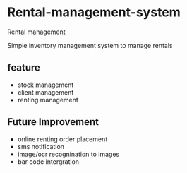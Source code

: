 # Rental-management-system

Rental management

Simple inventory management system to manage rentals

## feature

- stock management
- client management
- renting management

## Future Improvement

- online renting order placement
- sms notification
- image/ocr recognination to images
- bar code intergration
